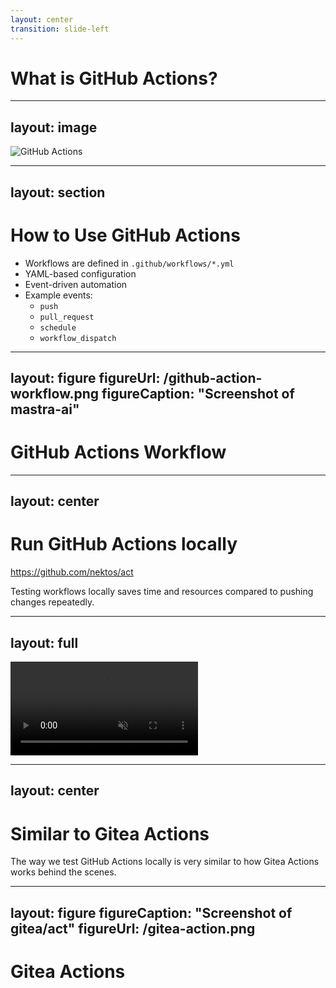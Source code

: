 ```yaml
---
layout: center
transition: slide-left
---
```


# What is GitHub Actions?

<!--
  GitHub Actions is a CI/CD service that makes it easy to automate all your software workflows.
  GitHub Actions was first announced in October 2018 at the GitHub Universe conference (beta release)​
-->

---
layout: image
---

![GitHub Actions](/github-action.webp)

<!--
  In November 2019, GitHub Actions became generally available (GA)​, introducing matrix builds, live logs, and an ecosystem of shared actions.

  By GA, over 1,200 community-created Actions were on the Marketplace​. GitHub also added features like self-hosted runners, artifact caching, and support for Linux, macOS, Windows, and ARM builds​.

  [New from Universe 2019](https://github.blog/news-insights/product-news/universe-day-one/#:~:text=Today%2C%20we%E2%80%99re%20announcing%20the%20general,this%20list%20is%20growing%20fast)
-->

---
layout: section
---

# How to Use GitHub Actions

- Workflows are defined in `.github/workflows/*.yml`
- YAML-based configuration
- Event-driven automation
- Example events:
  - `push`
  - `pull_request`
  - `schedule`
  - `workflow_dispatch`

---
layout: figure
figureUrl: /github-action-workflow.png
figureCaption: "Screenshot of mastra-ai"
---

# GitHub Actions Workflow

---
layout: center
---

# Run GitHub Actions locally
https://github.com/nektos/act

Testing workflows locally saves time and resources compared to pushing changes repeatedly.

---
layout: full
---

<div class="flex justify-center">
  <video controls class="w-3/4" autoplay muted>
    <source src="/run-workflow-locally.mp4" type="video/mp4">
    Your browser does not support the video tag.
  </video>
</div>

---
layout: center
---

# Similar to Gitea Actions

The way we test GitHub Actions locally is very similar to how Gitea Actions works behind the scenes.

---
layout: figure
figureCaption: "Screenshot of gitea/act"
figureUrl: /gitea-action.png
---

# Gitea Actions

